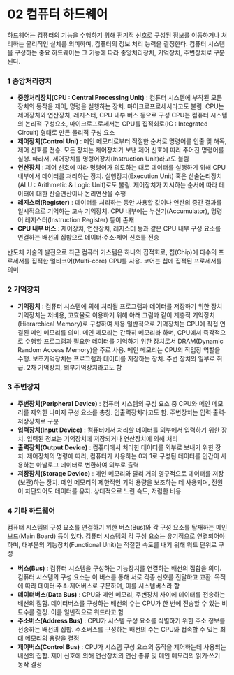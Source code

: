 # 02 컴퓨터 하드웨어

하드웨어는 컴퓨터의 기능을 수행하기 위해 전기적 신호로 구성된 정보를 이동하거나 처리하는 물리적인 실체를 의미하며, 컴퓨터의 정보 처리 능력을 결정한다. 컴퓨터 시스템을 구성하는 중요 하드웨어는 그 기능에 따라 중앙처리장치, 기억장치, 주변장치로 구분된다.

### 1 중앙처리장치

- **중앙처리장치(CPU : Central Processing Unit)** : 컴퓨터 시스템에 부착된 모든 장치의 동작을 제어, 명령을 실행하는 장치. 마이크로프로세서라고도 불림. CPU는 제어장치와 연산장치, 레지스터, CPU 내부 버스 등으로 구성
CPU는 컴퓨터 시스템의 논리적 구성요소, 마이크로프로세서는 CPU를 집적회로(IC : Integrated Circuit) 형태로 만든 물리적 구성 요소
- **제어장치(Control Uni)** : 메인 메모리로부터 적절한 순서로 명령어를 인출 및 해독, 제어 신호를 전송. 모든 장치는 제어장치가 보낸 제어 신호에 따라 주어진 명령어를 실행. 따라서, 제어장치를 명령어장치(Instruction Unit)라고도 불림
- **연산장치** : 제어 신호에 따라 명령어가 의도하는 대로 데이터를 실행하기 위해 CPU 내부에서 데이터를 처리하는 장치. 실행장치(Execution Unit) 혹은 산술논리장치(ALU : Arithmetic & Logic Unit)로도 불림. 제어장치가 지시하는 순서에 따라 데이터에 대한 산술연산이나 논리연산을 수행
- **레지스터(Register)** : 데이터를 처리하는 동안 사용할 값이나 연산의 중간 결과를 일시적으로 기억하는 고속 기억장치. CPU 내부에는 누산기(Accumulator), 명령어 레지스터(Instruction Register) 등이 존재
- **CPU 내부 버스** : 제어장치, 연산장치, 레지스터 등과 같은 CPU 내부 구성 요소를 연결하는 배선의 집합으로 데이터·주소·제어 신호를 전송

반도체 기술의 발전으로 최근 컴퓨터 기스템은 하나의 집적회로, 칩(Chip)에 다수의 프로세서를 집적한 멀티코어(Multi-core) CPU를 사용. 코어는 칩에 집적된 프로세서를 의미

### 2 기억장치
- **기억장치** : 컴퓨터 시스템에 의해 처리될 프로그램과 데이터를 저장하기 위한 장치
기억장치는 저비용, 고효율로 이용하기 위해 아래 그림과 같이 계층적 기억장치(Hierarchical Memory)로 구성하여 사용
일반적으로 기억장치는 CPU에 직접 연결된 메인 메모리를 의미. 메인 메모리는 간략히 메모리라 하며, CPU에서 즉각적으로 수행할 프로그램과 필요한 데이터를 기억하기 위한 장치로서 DRAM(Dynamic Random Access Memory)을 주로 사용. 메인 메모리는 CPU의 작업장 역할을 수행. 보조기억장치는 프로그램과 데이터를 저장하는 장치. 주변 장치의 일부로 취급. 2차 기억장치, 외부기억장치라고도 함

### 3 주변장치
- **주변장치(Peripheral Device)** : 컴퓨터 시스템의 구성 요소 중 CPU와 메인 메모리를 제외한 나머지 구성 요소를 총칭. 입출력장치라고도 함. 주변장치는 입력·출력·저장장치로 구분
- **입력장치(Input Device)** : 컴퓨터에서 처리할 데이터를 외부에서 입력하기 위한 장치. 입력된 정보는 기억장치에 저장되거나 연산장치에 의해 처리
- **출력장치(Output Device)** : 컴퓨터에서 처리한 데이터를 외부로 보내기 위한 장치. 제어장치의 명령에 따라, 컴퓨터가 사용하는 0과 1로 구성된 데이터를 인간이 사용하는 아날로그 데이터로 변환하여 외부로 출력
- **저장장치(Storage Device)** : 메인 메모리와 달리 거의 영구적으로 데이터를 저장(보관)하는 장치. 메인 메모리의 제한적인 기억 용량을 보조하는 데 사용되며, 전원이 차단되어도 데이터를 유지. 상대적으로 느린 속도, 저렴한 비용

### 4 기타 하드웨어
컴퓨터 시스템의 구성 요소를 연결하기 위한 버스(Bus)와 각 구성 요소를 탑재하는 메인보드(Main Board) 등이 있다. 컴퓨터 시스템의 각 구성 요소는 유기적으로 연결되어야 하며, 대부분의 기능장치(Functional Unit)는 적절한 속도를 내기 위해 워드 단위로 구성
- **버스(Bus)** : 컴퓨터 시스템을 구성하는 기능장치를 연결하는 배선의 집합을 의미. 컴퓨터 시스템의 구성 요소는 이 버스를 통해 서로 각종 신호를 전달하고 교환. 목적에 따라 데이터·주소·제어버스로 구분하며, 이를 시스템버스라 함
- **데이터버스(Data Bus)** : CPU와 메인 메모리, 주변장치 사이에 데이터를 전송하는 배선의 집합. 데이터버스를 구성하는 배선의 수는 CPU가 한 번에 전송할 수 있는 비트수를 결정. 이를 일반적으로 워드라고 함
- **주소버스(Address Bus)** : CPU가 시스템 구성 요소를 식별하기 위한 주소 정보를 전송하는 배선의 집합. 주소버스를 구성하는 배선의 수는 CPU와 접속할 수 있는 최대 메모리의 용량을 결정
- **제어버스(Control Bus)** : CPU가 시스템 구성 요소의 동작을 제어하는데 사용되는 배선의 집합. 제어 신호에 의해 연산장치의 연산 종류 및 메인 메모리의 읽기·쓰기 동작 결정
